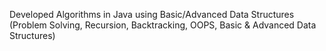 Developed Algorithms in Java using Basic/Advanced Data Structures
(Problem Solving, Recursion, Backtracking, OOPS, Basic & Advanced Data Structures)
